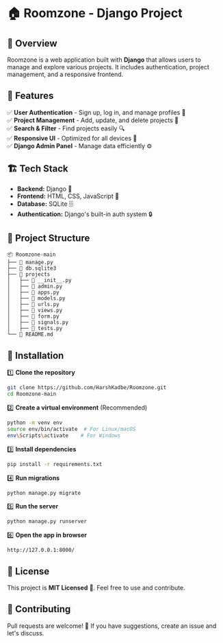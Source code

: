 # 🏠 Roomzone - Django Project

## 📌 Overview
Roomzone is a web application built with **Django** that allows users to manage and explore various projects. It includes authentication, project management, and a responsive frontend.

## 🚀 Features
✅ **User Authentication** - Sign up, log in, and manage profiles 🔑  
✅ **Project Management** - Add, update, and delete projects 📝  
✅ **Search & Filter** - Find projects easily 🔍  
✅ **Responsive UI** - Optimized for all devices 📱  
✅ **Django Admin Panel** - Manage data efficiently ⚙️  

## 🏗️ Tech Stack
- **Backend:** Django 🐍  
- **Frontend:** HTML, CSS, JavaScript 🎨  
- **Database:** SQLite 🗄️  
- **Authentication:** Django's built-in auth system 🔒  

## 📂 Project Structure
```
📦 Roomzone-main
├── 📄 manage.py
├── 📄 db.sqlite3
├── 📂 projects
│   ├── 📄 __init__.py
│   ├── 📄 admin.py
│   ├── 📄 apps.py
│   ├── 📄 models.py
│   ├── 📄 urls.py
│   ├── 📄 views.py
│   ├── 📄 form.py
│   ├── 📄 signals.py
│   ├── 📄 tests.py
└── 📄 README.md
```

## 🔧 Installation
1️⃣ **Clone the repository**
```bash
git clone https://github.com/HarshKadbe/Roomzone.git
cd Roomzone-main
```
2️⃣ **Create a virtual environment** (Recommended)
```bash
python -m venv env
source env/bin/activate  # For Linux/macOS
env\Scripts\activate    # For Windows
```
3️⃣ **Install dependencies**
```bash
pip install -r requirements.txt
```
4️⃣ **Run migrations**
```bash
python manage.py migrate
```
5️⃣ **Run the server**
```bash
python manage.py runserver
```
6️⃣ **Open the app in browser**
```
http://127.0.0.1:8000/
```

## 📜 License
This project is **MIT Licensed** 📝. Feel free to use and contribute.

## 🤝 Contributing
Pull requests are welcome! 🚀 If you have suggestions, create an issue and let's discuss.

